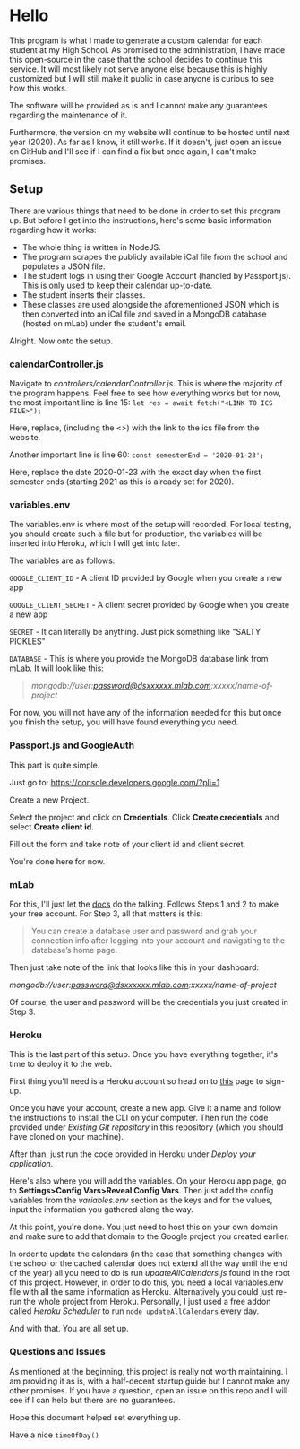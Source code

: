# Hello

This program is what I made to generate a custom calendar for each student at my High School. As promised to the administration, I have made this open-source in the case that the school decides to continue this service. It will most likely not serve anyone else because this is highly customized but I will still make it public in case anyone is curious to see how this works.

The software will be provided as is and I cannot make any guarantees regarding the maintenance of it.

Furthermore, the version on my website will continue to be hosted until next year (2020). As far as I know, it still works. If it doesn't, just open an issue on GitHub and I'll see if I can find a fix but once again, I can't make promises.

## Setup

There are various things that need to be done in order to set this program up. But before I get into the instructions, here's some basic information regarding how it works:

- The whole thing is written in NodeJS.
- The program scrapes the publicly available iCal file from the school and populates a JSON file.
- The student logs in using their Google Account (handled by Passport.js). This is only used to keep their calendar up-to-date.
- The student inserts their classes.
- These classes are used alongside the aforementioned JSON which is then converted into an iCal file and saved in a MongoDB database (hosted on mLab) under the student's email.

Alright. Now onto the setup.

### calendarController.js

Navigate to _controllers/calendarController.js_. This is where the majority of the program happens. Feel free to see how everything works but for now, the most important line is line 15:
`let res = await fetch("<LINK TO ICS FILE>");`

Here, replace, <LINK TO ICS FILE> (including the <>) with the link to the ics file from the website.

Another important line is line 60:
`const semesterEnd = '2020-01-23';`

Here, replace the date 2020-01-23 with the exact day when the first semester ends (starting 2021 as this is already set for 2020).

### variables.env
The variables.env is where most of the setup will recorded. For local testing, you should create such a file but for production, the variables will be inserted into Heroku, which I will get into later.

The variables are as follows:

`GOOGLE_CLIENT_ID` - A client ID provided by Google when you create a new app

`GOOGLE_CLIENT_SECRET` - A client secret provided by Google when you create a new app

`SECRET` - It can literally be anything. Just pick something like "SALTY PICKLES"

`DATABASE` - This is where you provide the MongoDB database link from mLab. It will look like this:
> _mongodb://user:password@dsxxxxxx.mlab.com:xxxxx/name-of-project_

For now, you will not have any of the information needed for this but once you finish the setup, you will have found everything you need.

### Passport.js and GoogleAuth

This part is quite simple.

Just go to:
https://console.developers.google.com/?pli=1

Create a new Project.

Select the project and click on **Credentials**. Click **Create credentials** and select **Create client id**.

Fill out the form and take note of your client id and client secret.

You're done here for now.

### mLab

For this, I'll just let the [docs](https://docs.mlab.com/) do the talking. Follows Steps 1 and 2 to make your free account. For Step 3, all that matters is this:

> You can create a database user and password and grab your connection info after logging into your account and navigating to the database’s home page.

Then just take note of the link that looks like this in your dashboard:

_mongodb://user:password@dsxxxxxx.mlab.com:xxxxx/name-of-project_

Of course, the user and password will be the credentials you just created in Step 3.

### Heroku

This is the last part of this setup. Once you have everything together, it's time to deploy it to the web.

First thing you'll need is a Heroku account so head on to [this](https://signup.heroku.com/) page to sign-up.

Once you have your account, create a new app. Give it a name and follow the instructions to install the CLI on your computer. Then run the code provided under _Existing Git repository_ in this repository (which you should have cloned on your machine).

After than, just run the code provided in Heroku under _Deploy your application_.

Here's also where you will add the variables. On your Heroku app page, go to **Settings>Config Vars>Reveal Config Vars**. Then just add the config variables from the _variables.env_ section as the keys and for the values, input the information you gathered along the way.

At this point, you're done. You just need to host this on your own domain and make sure to add that domain to the Google project you created earlier.

In order to update the calendars (in the case that something changes with the school or the cached calendar does not extend all the way until the end of the year) all you need to do is run _updateAllCalendars.js_ found in the root of this project. However, in order to do this, you need a local variables.env file with all the same information as Heroku. Alternatively you could just re-run the whole project from Heroku. Personally, I just used a free addon called _Heroku Scheduler_ to run `node updateAllCalendars` every day.

And with that. You are all set up.

### Questions and Issues

As mentioned at the beginning, this project is really not worth maintaining. I am providing it as is, with a half-decent startup guide but I cannot make any other promises. If you have a question, open an issue on this repo and I will see if I can help but there are no guarantees.

Hope this document helped set everything up.

Have a nice `timeOfDay()`
